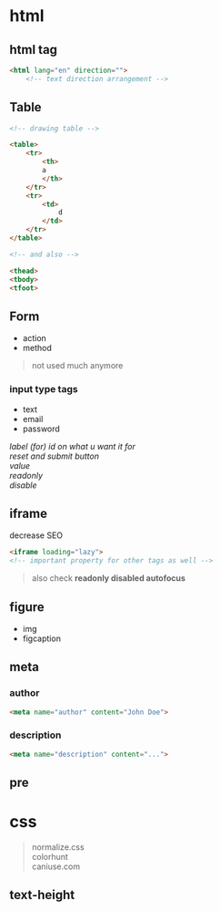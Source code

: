 # html
## html tag
```html
<html lang="en" direction="">
    <!-- text direction arrangement -->
```

## Table
```html
<!-- drawing table -->

<table>
    <tr>
        <th>
        a
        </th>
    </tr>
    <tr>
        <td>
            d
        </td>
    </tr>
</table>

<!-- and also -->

<thead>
<tbody>
<tfoot>
```

## Form
 + action
 + method  

 > not used much anymore
 ### input type tags
 + text
 + email
 + password

_label (for) id on what u want it for_  
_reset and submit button_  
_value_  
_readonly_  
_disable_

## iframe
decrease SEO
```html
<iframe loading="lazy">
<!-- important property for other tags as well -->
```
> also check **readonly disabled autofocus**
## figure
+ img
+ figcaption

## meta
### author
```html
<meta name="author" content="John Doe">
```
### description
```html
<meta name="description" content="...">
```
## pre

# css
> normalize.css  
> colorhunt  
> caniuse.com

## text-height


